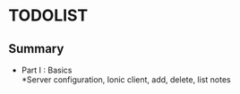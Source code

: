 # TODOLIST #

## Summary ##

* Part I : Basics  
*Server configuration, Ionic client, add, delete, list notes
